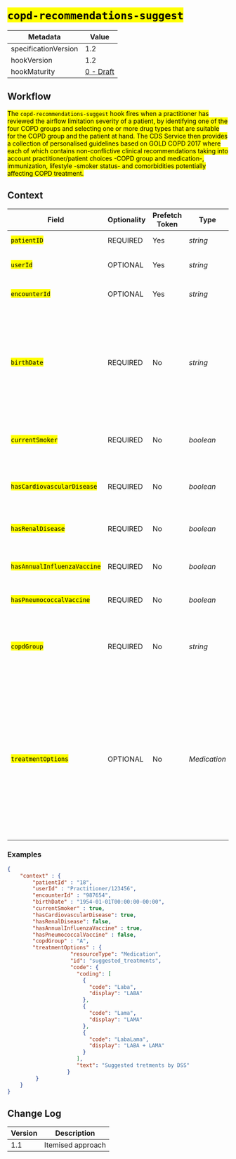 # <mark>`copd-recommendations-suggest`</mark>

| Metadata | Value
| ---- | ----
| specificationVersion | 1.2
| hookVersion | 1.2
| hookMaturity | [0 - Draft](../../specification/1.0/#hook-maturity-model)

## Workflow

<mark>The `copd-recommendations-suggest` hook fires when a practitioner has reviewed the airflow limitation severity of a patient, by identifying one of the 
four COPD groups and selecting one or more drug types that are suitable for the COPD group and the patient at hand. The CDS Service then provides a collection
of personalised guidelines based on GOLD COPD 2017 where each of which contains non-conflictive clinical recommendations taking into account practitioner/patient choices -COPD group and medication-, immunization, lifestyle -smoker status- and comorbidities potentially affecting COPD treatment.</mark>

## Context

<mark></mark>

Field | Optionality | Prefetch Token | Type | Description
----- | -------- | ---- | ---- | ----
<mark>`patientID`</mark> | REQUIRED | Yes | *string* | <mark>identifier of current patient</mark>
<mark>`userId`</mark> | OPTIONAL | Yes | *string* | <mark>identifier of current practitioner</mark>
<mark>`encounterId`</mark> | OPTIONAL | Yes | *string* | <mark>identifier of current encounter</mark>
<mark>`birthDate`</mark> | REQUIRED | No | *string* | <mark>date of birth of patient, used to identify whether Pneumococcal vaccine should be administered on patients of sixty-five years of age or older</mark>
<mark>`currentSmoker`</mark> | REQUIRED | No | *boolean* | <mark>identifies current patient as a regular smoker or otherwise</mark>
<mark>`hasCardiovascularDisease`</mark> | REQUIRED | No | *boolean* | <mark>Is Cardiovascular disease present in record?</mark>
<mark>`hasRenalDisease`</mark> | REQUIRED | No | *boolean* | <mark>Is Renal disease present in record?</mark>
<mark>`hasAnnualInfluenzaVaccine`</mark> | REQUIRED | No | *boolean* | <mark>Has taken annual influenza vaccine?</mark>
<mark>`hasPneumococcalVaccine`</mark> | REQUIRED | No | *boolean* | <mark>Has taken Pneumococcal vaccine?</mark>
<mark>`copdGroup`</mark> | REQUIRED | No | *string* | <mark>string identifying COPD group as preliminary recorded at current COPD review.</mark>
<mark>`treatmentOptions`</mark> | OPTIONAL | No | *Medication* | <mark>Resource containing user-selected COPD treatments. For the optional case, the CDS Service would select ALL suggested treatments for the given COPD group as sspecified at GOLD 2017 COPD guideline</mark>

### Examples


```json
{
    "context" : { 
        "patientId" : "18", 
        "userId" : "Practitioner/123456", 
        "encounterId" : "987654",
        "birthDate" : "1954-01-01T00:00:00-00:00",
        "currentSmoker" : true,
        "hasCardiovascularDisease": true,
        "hasRenalDisease": false,
        "hasAnnualInfluenzaVaccine" : true,
        "hasPneumococcalVaccine" : false, 
        "copdGroup" : "A",
        "treatmentOptions" : {
                    "resourceType": "Medication",
                    "id": "suggested_treatments",
                    "code": {
                      "coding": [
                        {
                          "code": "Laba",
                          "display": "LABA"
                        },
                        {
                          "code": "Lama",
                          "display": "LAMA"
                        },
                        {
                          "code": "LabaLama",
                          "display": "LABA + LAMA"
                        }
                      ],
                      "text": "Suggested tretments by DSS"
                   }
         } 
    }
}
```

## Change Log

Version | Description
---- | ----
1.1 | Itemised approach
